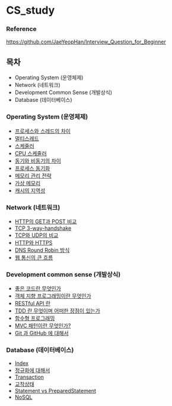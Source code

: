# CS_study

### Reference 
https://github.com/JaeYeopHan/Interview_Question_for_Beginner 

## 목차 
- Operating System (운영체제)
- Network (네트워크)
- Development Common Sense (개발상식)
- Database (데이터베이스)

### <summary>Operating System (운영체제)</summary>
- [프로세스와 스레드의 차이](Operating-System/Process_Thread_Difference.md)
- [멀티스레드](Operating-System/MultiThread.md)
- [스케줄러](Operating-System/Scheduler.md)
- [CPU 스케줄러](Operating-System/CPU-Scheduling.md)
- [동기와 비동기의 차이](Operating-System/Sync-Async.md)
- [프로세스 동기화](Operating-System/Process-Synchronization.md)
- [메모리 관리 전략](https://github.com/pjw5521/CS_study/blob/main/Operating-System/%EB%A9%94%EB%AA%A8%EB%A6%AC%20%EA%B4%80%EB%A6%AC%20%EC%A0%84%EB%9E%B5.md)
- [가상 메모리](https://github.com/pjw5521/CS_study/blob/main/Operating-System/%EA%B0%80%EC%83%81%20%EB%A9%94%EB%AA%A8%EB%A6%AC.md)
- [캐시의 지역성](https://github.com/pjw5521/CS_study/blob/main/Operating-System/%EC%BA%90%EC%8B%9C%EC%9D%98%20%EC%A7%80%EC%97%AD%EC%84%B1.md)

### <summary>Network (네트워크)</summary>
- [HTTP의 GET과 POST 비교](Network/HTTP의-GET과-POST비교.md)
- [TCP 3-way-handshake](Network/TCP_3-way-handshake.md)
- [TCP와 UDP의 비교](Network/TCP와-UDP의-비교.md)
- [HTTP와 HTTPS](Network/HTTP와-HTTPS.md)
- [DNS Round Robin 방식](Network/DNS-Round-Robin.md)
- [웹 통신의 큰 흐름](Network/웹통신의-큰흐름.md)

### <summary>Development common sense (개발상식)</summary>
- [좋은 코드란 무엇인가](Development-common-sense/what-is-good-code.md)
- [객체 지향 프로그래밍이란 무엇인가](Development-common-sense/Object-Oriented-Programming.md)
- [RESTful API 란](Development-common-sense/RESTful-API란.md)
- [TDD 란 무엇이며 어떠한 장점이 있는가](Development-common-sense/TDD란-무엇이며-어떠한-장점이-있는가.md)
- [함수형 프로그래밍]()
- [MVC 패턴이란 무엇인가?]()
- [Git 과 GitHub 에 대해서](Development-common-sense/git-github.md)

### <summary>Database (데이터베이스)</summary>
- [Index]()
- [정규화에 대해서]()
- [Transaction](Database/Transaction.md)
- [교착상태](Database/Deadlock.md)
- [Statement vs PreparedStatement]()
- [NoSQL]()
